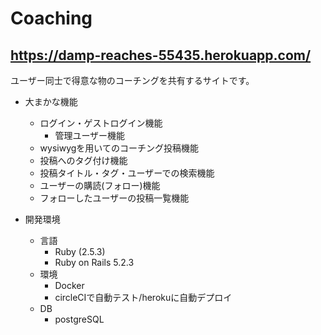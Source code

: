 # Coaching
## https://damp-reaches-55435.herokuapp.com/

ユーザー同士で得意な物のコーチングを共有するサイトです。

- 大まかな機能
    - ログイン・ゲストログイン機能
        - 管理ユーザー機能
    - wysiwygを用いてのコーチング投稿機能
    - 投稿へのタグ付け機能
    - 投稿タイトル・タグ・ユーザーでの検索機能
    - ユーザーの購読(フォロー)機能
    - フォローしたユーザーの投稿一覧機能

- 開発環境
    - 言語
        - Ruby (2.5.3)
        - Ruby on Rails 5.2.3
    - 環境
        - Docker
        - circleCIで自動テスト/herokuに自動デプロイ
    - DB
        - postgreSQL